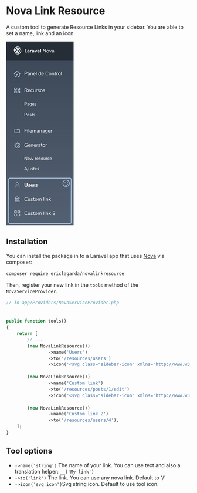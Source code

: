 # Nova Link Resource

A custom tool to generate Resource Links in your sidebar. You are able to set a name, link and an icon.

![preview](thumbnail.jpg)

## Installation

You can install the package in to a Laravel app that uses [Nova](https://nova.laravel.com) via composer:


```bash
composer require ericlagarda/novalinkresource
```

Then, register your new link in the `tools` method of the `NovaServiceProvider`.

```php
// in app/Providers/NovaServiceProvider.php


public function tools()
{
    return [
        // ...
        (new NovaLinkResource())
                ->name('Users')
                ->to('/resources/users')
                ->icon('<svg class="sidebar-icon" xmlns="http://www.w3.org/2000/svg"  viewBox="0 0 24 24" width="24" height="24"><path fill="var(--sidebar-icon)" d="M12 12a5 5 0 1 1 0-10 5 5 0 0 1 0 10zm0-2a3 3 0 1 0 0-6 3 3 0 0 0 0 6zm9 11a1 1 0 0 1-2 0v-2a3 3 0 0 0-3-3H8a3 3 0 0 0-3 3v2a1 1 0 0 1-2 0v-2a5 5 0 0 1 5-5h8a5 5 0 0 1 5 5v2z"/></svg>'),

        (new NovaLinkResource())
                ->name('Custom link')
                ->to('/resources/posts/1/edit')
                ->icon('<svg class="sidebar-icon" xmlns="http://www.w3.org/2000/svg" viewBox="0 0 24 24" width="24" height="24"><path fill="var(--sidebar-icon)" d="M19 10v6a2 2 0 0 1 2 2v2a2 2 0 0 1-2 2H5a2 2 0 0 1-2-2v-2c0-1.1.9-2 2-2v-6a2 2 0 0 1-2-2V7a1 1 0 0 1 .55-.9l8-4a1 1 0 0 1 .9 0l8 4A1 1 0 0 1 21 7v1a2 2 0 0 1-2 2zm-6 0h-2v6h2v-6zm4 0h-2v6h2v-6zm-8 0H7v6h2v-6zM5 7.62V8h14v-.38l-7-3.5-7 3.5zM5 18v2h14v-2H5z"/></svg>'),

        (new NovaLinkResource())
                ->name('Custom link 2')
                ->to('/resources/users/4'),
    ];
}
```

## Tool options

* `->name('string')` The name of your link. You can use text and also a translation helper: `__('My link')`
* `->to('link')` The link. You can use any nova link. Default to '/'
* `->icon('svg icon')`Svg string icon. Default to use tool icon.